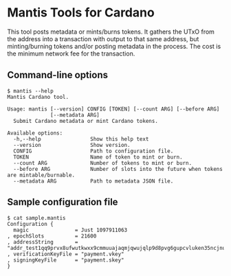 Mantis Tools for Cardano
========================

This tool posts metadata or mints/burns tokens. It gathers the UTxO from the address into a transaction with output to that same address, but minting/burning tokens and/or posting metadata in the process. The cost is the minimum network fee for the transaction.


Command-line options
--------------------

	$ mantis --help
	Mantis Cardano tool.
	
	Usage: mantis [--version] CONFIG [TOKEN] [--count ARG] [--before ARG] 
	              [--metadata ARG]
	  Submit Cardano metadata or mint Cardano tokens.
	
	Available options:
	  -h,--help                Show this help text
	  --version                Show version.
	  CONFIG                   Path to configuration file.
	  TOKEN                    Name of token to mint or burn.
	  --count ARG              Number of tokens to mint or burn.
	  --before ARG             Number of slots into the future when tokens are mintable/burnable.
	  --metadata ARG           Path to metadata JSON file.


Sample configuration file
-------------------------

	$ cat sample.mantis 
	Configuration {
	  magic               = Just 1097911063
	, epochSlots          = 21600
	, addressString       = "addr_test1qq9prvx8ufwutkwxx9cmmuuajaqmjqwujqlp9d8pvg6gupcvluken35ncjnu0puetf5jvttedkze02d5kf890kquh60slacjyp"
	, verificationKeyFile = "payment.vkey"
	, signingKeyFile      = "payment.skey"
	}

